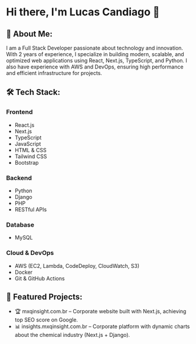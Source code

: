 # Hi there, I'm Lucas Candiago 👋

## 🚀 About Me:
I am a Full Stack Developer passionate about technology and innovation. With 2 years of experience, I specialize in building modern, scalable, and optimized web applications using React, Next.js, TypeScript, and Python. I also have experience with AWS and DevOps, ensuring high performance and efficient infrastructure for projects.


## 🛠️ Tech Stack:
  ### Frontend
  - React.js
  - Next.js
  - TypeScript
  - JavaScript
  - HTML & CSS
  - Tailwind CSS
  - Bootstrap

  ### Backend
  - Python
  - Django
  - PHP
  - RESTful APIs

  ### Database
  - MySQL

  ### Cloud & DevOps
  - AWS (EC2, Lambda, CodeDeploy, CloudWatch, S3)
  - Docker
  - Git & GitHub Actions


## 📌 Featured Projects:
- 🏆 mxqinsight.com.br – Corporate website built with Next.js, achieving top SEO score on Google.
- 📊 insights.mxqinsight.com.br – Corporate platform with dynamic charts about the chemical industry (Next.js + Django).
